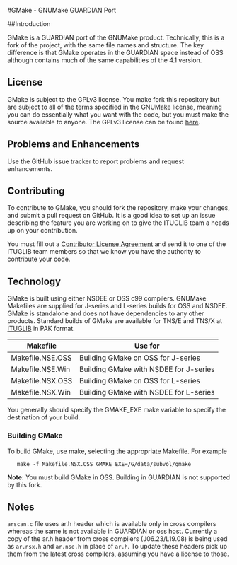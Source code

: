 #GMake - GNUMake GUARDIAN Port

##Introduction

GMake is a GUARDIAN port of the GNUMake product. Technically, this is
a fork of the project, with the same file names and structure. The key
difference is that GMake operates in the GUARDIAN space instead of OSS although
contains much of the same capabilities of the 4.1 version.

## License

GMake is subject to the GPLv3 license. You make fork this repository
but are subject to all of the terms specified in the GNUMake license, meaning
you can do essentially what you want with the code, but you must make the
source available to anyone. The GPLv3 license can be found 
[here](https://www.gnu.org/licenses/gpl-3.0.en.html).

## Problems and Enhancements

Use the GitHub issue tracker to report problems and request enhancements.

## Contributing

To contribute to GMake, you should fork the repository, make your changes,
and submit a pull request on GitHub. It is a good idea to set up an issue
describing the feature you are working on to give the ITUGLIB team a heads up
on your contribution.

You must fill out a [Contributor License Agreement](https://github.com/ituglib/gmake/CONTRIBUTING.md)
and send it to one of the ITUGLIB team members so that we know you have the
authority to contribute your code.

## Technology

GMake is built using either NSDEE or OSS c99 compilers. GNUMake Makefiles are
supplied for J-series and L-series builds for OSS and NSDEE. GMake is
standalone and does not have dependencies to any other products. Standard
builds of GMake are available for TNS/E and TNS/X at
[ITUGLIB](https://ituglib.connect-community.org/apps/Ituglib/SrchOpenSrcLib.xhtml)
in PAK format.

| Makefile         | Use for                                |
| -----------------| -------------------------------------- |
| Makefile.NSE.OSS | Building GMake on OSS for J-series     |
| Makefile.NSE.Win | Building GMake with NSDEE for J-series |
| Makefile.NSX.OSS | Building GMake on OSS for L-series     |
| Makefile.NSX.Win | Building GMake with NSDEE for L-series |

You generally should specify the GMAKE_EXE make variable to specify the
destination of your build.

### Building GMake

To build GMake, use make, selecting the appropriate Makefile. For example
```
   make -f Makefile.NSX.OSS GMAKE_EXE=/G/data/subvol/gmake
```
**Note:** You must build GMake in OSS. Building in GUARDIAN is not supported
by this fork.

## Notes

`arscan.c` file uses ar.h header which is available only in cross compilers 
whereas the same is not available in GUARDIAN or oss host. Currently a copy 
of the ar.h header from cross compilers (J06.23/L19.08) is being used as 
`ar.nsx.h` and `ar.nse.h` in place of `ar.h`. To update these headers pick
up them from the latest cross compilers, assuming you have a license to those.
